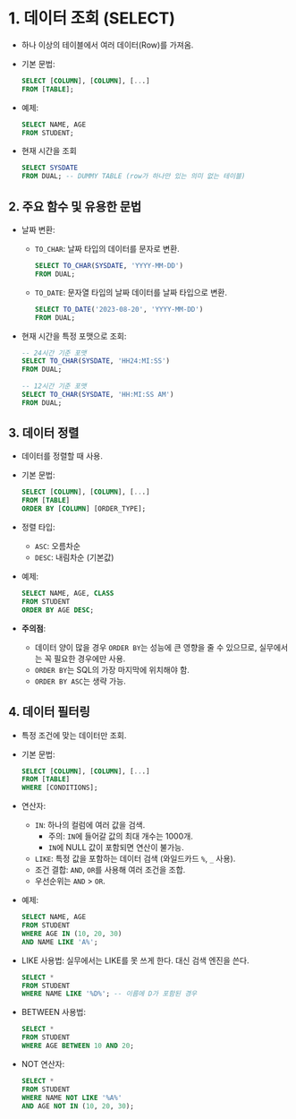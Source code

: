 # 1. 데이터 조회 (SELECT)
- 하나 이상의 테이블에서 여러 데이터(Row)를 가져옴.
- 기본 문법:
    ```sql
    SELECT [COLUMN], [COLUMN], [...]
    FROM [TABLE];
    ```
- 예제:
    ```sql
    SELECT NAME, AGE
    FROM STUDENT;
    ```

- 현재 시간을 조회
    ```sql
    SELECT SYSDATE
    FROM DUAL; -- DUMMY TABLE (row가 하나만 있는 의미 없는 테이블)
    ```

## 2. 주요 함수 및 유용한 문법
- 날짜 변환:
    - `TO_CHAR`: 날짜 타입의 데이터를 문자로 변환.
        ```sql
        SELECT TO_CHAR(SYSDATE, 'YYYY-MM-DD')
        FROM DUAL;
        ```
    - `TO_DATE`: 문자열 타입의 날짜 데이터를 날짜 타입으로 변환.
        ```sql
        SELECT TO_DATE('2023-08-20', 'YYYY-MM-DD')
        FROM DUAL;
        ```

- 현재 시간을 특정 포맷으로 조회:
  ```sql
  -- 24시간 기준 포맷
  SELECT TO_CHAR(SYSDATE, 'HH24:MI:SS')
  FROM DUAL;
        
  -- 12시간 기준 포맷
  SELECT TO_CHAR(SYSDATE, 'HH:MI:SS AM')
  FROM DUAL;
  ```

## 3. 데이터 정렬
- 데이터를 정렬할 때 사용.
- 기본 문법:
    ```sql
    SELECT [COLUMN], [COLUMN], [...]
    FROM [TABLE]
    ORDER BY [COLUMN] [ORDER_TYPE];
    ```
- 정렬 타입:
    - `ASC`: 오름차순
    - `DESC`: 내림차순 (기본값)
- 예제:
    ```sql
    SELECT NAME, AGE, CLASS
    FROM STUDENT
    ORDER BY AGE DESC;
    ```

- **주의점**: 
    - 데이터 양이 많을 경우 `ORDER BY`는 성능에 큰 영향을 줄 수 있으므로, 실무에서는 꼭 필요한 경우에만 사용.
    - `ORDER BY`는 SQL의 가장 마지막에 위치해야 함.
    - `ORDER BY ASC`는 생략 가능.

## 4. 데이터 필터링
- 특정 조건에 맞는 데이터만 조회.
- 기본 문법:
    ```sql
    SELECT [COLUMN], [COLUMN], [...]
    FROM [TABLE]
    WHERE [CONDITIONS];
    ```
- 연산자:
    - `IN`: 하나의 컬럼에 여러 값을 검색.
        - 주의: `IN`에 들어갈 값의 최대 개수는 1000개.
        - `IN`에 NULL 값이 포함되면 연산이 불가능.
    - `LIKE`: 특정 값을 포함하는 데이터 검색 (와일드카드 `%`, `_` 사용).
    - 조건 결합: `AND`, `OR`를 사용해 여러 조건을 조합.
    - 우선순위는 `AND` > `OR`.

- 예제:
    ```sql
    SELECT NAME, AGE
    FROM STUDENT
    WHERE AGE IN (10, 20, 30)
    AND NAME LIKE 'A%';
    ```

- LIKE 사용법:
실무에서는 LIKE를 못 쓰게 한다.
대신 검색 엔진을 쓴다.

  ```sql
  SELECT *
  FROM STUDENT
  WHERE NAME LIKE '%D%'; -- 이름에 D가 포함된 경우
  ```
- BETWEEN 사용법:
  ```sql
  SELECT *
  FROM STUDENT
  WHERE AGE BETWEEN 10 AND 20;
  ```
- NOT 연산자:
  ```sql
  SELECT *
  FROM STUDENT
  WHERE NAME NOT LIKE '%A%'
  AND AGE NOT IN (10, 20, 30);
  ```
